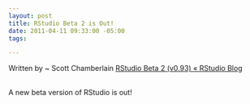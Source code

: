 ```yaml
--- 
layout: post
title: RStudio Beta 2 is Out!
date: 2011-04-11 09:33:00 -05:00
tags: 

---
```


Written by ~ Scott Chamberlain
<a href="http://blog.rstudio.org/2011/04/11/rstudio-beta2/">RStudio Beta 2 (v0.93) « RStudio Blog</a><div><br /></div><div>A new beta version of RStudio is out! </div>
